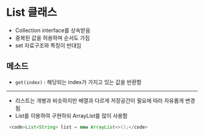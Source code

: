 List 클래스
============
* Collection interface를 상속받음
* 중복된 값을 허용하며 순서도 가짐
* set 자료구조와 특징이 반대임




메소드
-------
* <code>get(index)</code> : 해당되는 index가 가지고 있는 값을 반환함   
***
* 리스트는 개병과 비슷하지만 배열과 다르게 저장공간이 필요에 따라 자유롭게 변경됨   
* List를 이용하여 구현하되 ArrayList를 많이 사용함
```java
 <code>List<String> list = new ArrayList<>();</code> 
```


